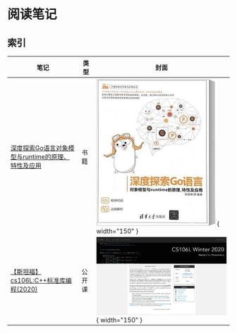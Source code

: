# 阅读笔记

## 索引

笔记 |  类型 | 封面
--- | ---  | ---
[深度探索Go语言对象模型与runtime的原理、特性及应用](./goruntime/) | 书籍 |  ![](./images/s34315558.jpg) { width="150" } 
[【斯坦福】cs106L:C++标准库编程(2020)](./cs106L/) | 公开课 |  ![](./images/cs106l_2020.png) { width="150" } 